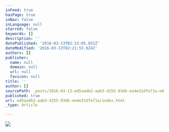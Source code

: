 ```yaml
---
inFeed: true
hasPage: true
inNav: false
inLanguage: null
starred: false
keywords: []
description: ''
datePublished: '2016-03-13T02:22:05.851Z'
dateModified: '2016-03-13T02:21:55.924Z'
authors: []
publisher:
  name: null
  domain: null
  url: null
  favicon: null
title: ''
author: []
sourcePath: _posts/2016-03-13-ed5aa4b2-aab3-4255-93db-ee4e31dfe71a.md
published: true
url: ed5aa4b2-aab3-4255-93db-ee4e31dfe71a/index.html
_type: Article

---
```

![](https://the-grid-user-content.s3-us-west-2.amazonaws.com/ede1cda0-7cb9-455a-85cb-31ff4b18aa84.jpg)